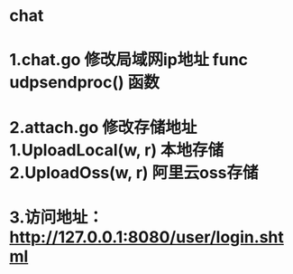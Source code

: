 # chat
# 1.chat.go 修改局域网ip地址 func udpsendproc() 函数
# 2.attach.go 修改存储地址  1.UploadLocal(w, r) 本地存储  2.UploadOss(w, r) 阿里云oss存储
# 3.访问地址：http://127.0.0.1:8080/user/login.shtml
